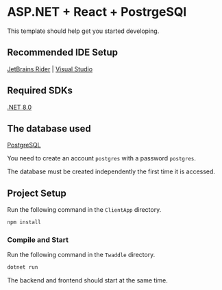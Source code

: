 # ASP.NET + React + PostrgeSQl

This template should help get you started developing.

## Recommended IDE Setup

[JetBrains Rider](https://www.jetbrains.com/rider/) | [Visual Studio](https://visualstudio.microsoft.com)

## Required SDKs

[.NET 8.0](https://dotnet.microsoft.com/en-us/download/dotnet/8.0)

## The database used

[PostgreSQL](https://www.postgresql.org)

You need to create an account ```postgres``` with a password ```postgres```.

The database must be created independently the first time it is accessed.

## Project Setup

Run the following command in the ```ClientApp``` directory.
```sh
npm install
```

### Compile and Start

Run the following command in the ```Twaddle``` directory.
```sh
dotnet run
```
The backend and frontend should start at the same time.
